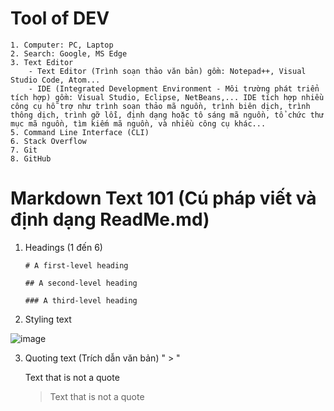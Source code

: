 # Tool of DEV
    1. Computer: PC, Laptop
    2. Search: Google, MS Edge
    3. Text Editor
        - Text Editor (Trình soạn thảo văn bản) gồm: Notepad++, Visual Studio Code, Atom...
        - IDE (Integrated Development Environment - Môi trường phát triển tích hợp) gồm: Visual Studio, Eclipse, NetBeans,... IDE tích hợp nhiều công cụ hỗ trợ như trình soạn thảo mã nguồn, trình biên dịch, trình thông dịch, trình gỡ lỗi, định dạng hoặc tô sáng mã nguồn, tổ chức thư mục mã nguồn, tìm kiếm mã nguồn, và nhiều công cụ khác...
    5. Command Line Interface (CLI)
    6. Stack Overflow
    7. Git
    8. GitHub
# Markdown Text 101 (Cú pháp viết và định dạng ReadMe.md)
1. Headings (1 đến 6)
   
    `# A first-level heading`
   
    `## A second-level heading`
   
    `### A third-level heading`

2. Styling text
   

![image](https://github.com/sangphamv/Documents/assets/88132750/c8307281-7580-4ac5-9668-03fc75f00ab3)

3. Quoting text (Trích dẫn văn bản) " > "

    Text that is not a quote
    > Text that is not a quote




